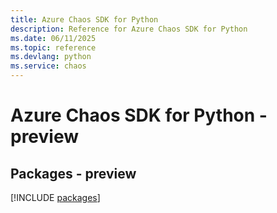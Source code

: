 ```yaml
---
title: Azure Chaos SDK for Python
description: Reference for Azure Chaos SDK for Python
ms.date: 06/11/2025
ms.topic: reference
ms.devlang: python
ms.service: chaos
---
```

# Azure Chaos SDK for Python - preview
## Packages - preview
[!INCLUDE [packages](chaos-index.md)]